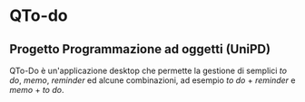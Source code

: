 # QTo-do

## Progetto Programmazione ad oggetti (UniPD)

QTo-Do è un'applicazione desktop che permette la gestione di semplici _to do_, _memo_, _reminder_ ed alcune combinazioni, ad esempio _to do_ + _reminder_ e _memo_ + _to do_.
